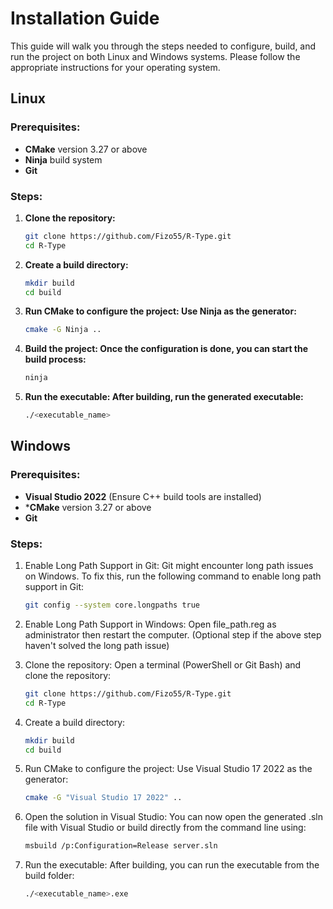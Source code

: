 # Installation Guide

This guide will walk you through the steps needed to configure, build, and run the project on both Linux and Windows systems. Please follow the appropriate instructions for your operating system.

## Linux

### Prerequisites:
- **CMake** version 3.27 or above
- **Ninja** build system
- **Git**

### Steps:
1. **Clone the repository:**
    ```bash
    git clone https://github.com/Fizo55/R-Type.git
    cd R-Type
    ```

2. **Create a build directory:**
    ```bash
    mkdir build
    cd build
    ```

3. **Run CMake to configure the project: Use Ninja as the generator:**
    ```bash
    cmake -G Ninja ..
    ```

4. **Build the project: Once the configuration is done, you can start the build process:**
    ```bash
    ninja
    ```

5. **Run the executable: After building, run the generated executable:**
    ```bash
    ./<executable_name>
    ```

## Windows

### Prerequisites:
- **Visual Studio 2022** (Ensure C++ build tools are installed)
- ***CMake** version 3.27 or above
- **Git**

### Steps:

1. Enable Long Path Support in Git: Git might encounter long path issues on Windows. To fix this, run the following command to enable long path support in Git:
    ```bash
    git config --system core.longpaths true
    ```

2. Enable Long Path Support in Windows: Open file_path.reg as administrator then restart the computer. (Optional step if the above step haven't solved the long path issue)

3. Clone the repository: Open a terminal (PowerShell or Git Bash) and clone the repository:
    ```bash
    git clone https://github.com/Fizo55/R-Type.git
    cd R-Type
    ```

4. Create a build directory:
    ```bash
    mkdir build
    cd build
    ```

5. Run CMake to configure the project: Use Visual Studio 17 2022 as the generator:
    ```bash
    cmake -G "Visual Studio 17 2022" ..
    ```

6. Open the solution in Visual Studio: You can now open the generated .sln file with Visual Studio or build directly from the command line using:
    ```bash
    msbuild /p:Configuration=Release server.sln
    ```

7. Run the executable: After building, you can run the executable from the build folder:
    ```bash
    ./<executable_name>.exe
    ```
